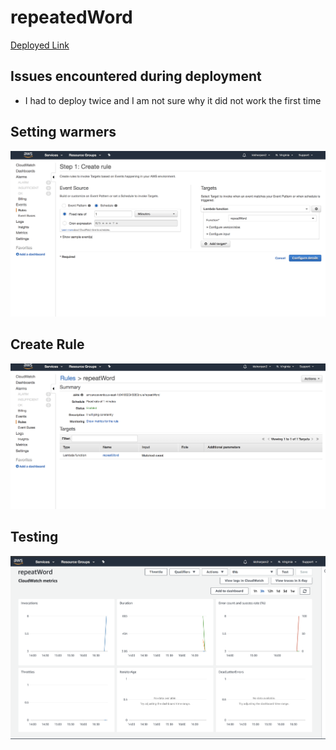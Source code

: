 # repeatedWord

[Deployed Link](https://360flz2g20.execute-api.us-east-1.amazonaws.com/wordRepeatDeploy)

## Issues encountered during deployment

* I had to deploy twice and I am not sure why it did not work the first time

## Setting warmers
![Setup](./assets/setupwarmer.png)
## Create Rule
![Rule](./assets/createRule.png)
## Testing
![Testing](./assets/test.png)
